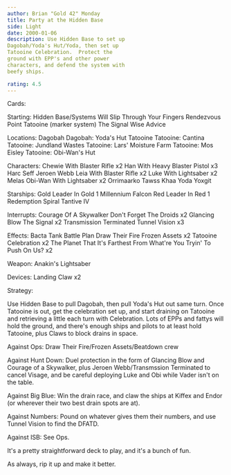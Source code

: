 ```yaml
---
author: Brian "Gold 42" Monday
title: Party at the Hidden Base
side: Light
date: 2000-01-06
description: Use Hidden Base to set up
Dagobah/Yoda's Hut/Yoda, then set up
Tatooine Celebration.  Protect the
ground with EPP's and other power
characters, and defend the system with
beefy ships.

rating: 4.5
---
```

Cards: 

Starting:
Hidden Base/Systems Will Slip Through Your Fingers
Rendezvous Point
Tatooine (marker system)
The Signal
Wise Advice

Locations:
Dagobah
Dagobah: Yoda's Hut
Tatooine
Tatooine: Cantina
Tatooine: Jundland Wastes
Tatooine: Lars' Moisture Farm
Tatooine: Mos Eisley
Tatooine: Obi-Wan's Hut

Characters:
Chewie With Blaster Rifle x2
Han With Heavy Blaster Pistol x3
Harc Seff
Jeroen Webb
Leia With Blaster Rifle x2
Luke With Lightsaber x2
Melas
Obi-Wan With Lightsaber x2
Orrimaarko
Tawss Khaa
Yoda
Yoxgit

Starships:
Gold Leader In Gold 1
Millennium Falcon
Red Leader In Red 1
Redemption
Spiral
Tantive IV

Interrupts:
Courage Of A Skywalker
Don't Forget The Droids x2
Glancing Blow
The Signal x2
Transmission Terminated
Tunnel Vision x3

Effects:
Bacta Tank
Battle Plan
Draw Their Fire
Frozen Assets x2
Tatooine Celebration x2
The Planet That It's Farthest From
What're You Tryin' To Push On Us? x2

Weapon:
Anakin's Lightsaber

Devices:
Landing Claw x2 

Strategy: 

Use Hidden Base to pull Dagobah, then pull Yoda's
Hut out same turn.  Once Tatooine is out, get the
celebration set up, and start draining on Tatooine
and retrieving a little each turn with
Celebration.  Lots of EPPs and fattys will hold
the ground, and there's enough ships and pilots to
at least hold Tatooine, plus Claws to block drains
in space.

Against Ops:  Draw Their Fire/Frozen Assets/Beatdown crew

Against Hunt Down: Duel protection in the form
     of Glancing Blow and Courage of a Skywalker,
     plus Jeroen Webb/Transmssion Terminated to
     cancel Visage, and be careful deploying Luke and
     Obi while Vader isn't on the table.

Against Big Blue: Win the drain race, and claw the ships
     at Kiffex and Endor (or wherever their two best
     drain spots are at).

Against Numbers: Pound on whatever gives them their
     numbers, and use Tunnel Vision to find the
     DFATD.

Against ISB: See Ops.

It's a pretty straightforward deck to play, and it's a bunch of fun.

As always, rip it up and make it better. 
